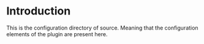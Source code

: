 # Introduction 

This is the configuration directory of source. Meaning that the configuration elements of the plugin are present here. 
